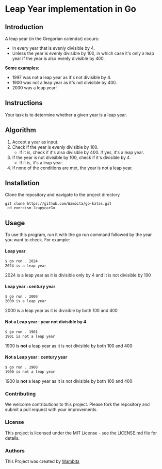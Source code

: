 # Leap Year implementation in  Go

## Introduction

A leap year (in the Gregorian calendar) occurs:

- In every year that is evenly divisible by 4.
- Unless the year is evenly divisible by 100, in which case it's only a leap year if the year is also evenly divisible by 400.

**Some examples**:

- 1997 was not a leap year as it's not divisible by 4.
- 1900 was not a leap year as it's not divisible by 400.
- 2000 was a leap year!

## Instructions

Your task is to determine whether a given year is a leap year.

## Algorithm
1. Accept a year as input.
2. Check if the year is evenly divisible by 100.
    - If it is, check if it's also divisible by 400. If yes, it's a leap year.
3. If the year is not divisible by 100, check if it's divisible by 4.
    - If it is, it's a leap year.
4. If none of the conditions are met, the year is not a leap year.

## Installation 
Clone the repository and navigate to the project directory

```
git clone https://github.com/Wambita/go-katas.git
 cd exercism-leapyearGo
```
## Usage
To use this program, run it with the go run command followed by the year you want to check. For example:

#### Leap year 
```bash
$ go run . 2024
2024 is a leap year

```
2024 is a leap year as it is divisible only by 4 and it is not divisible by 100

#### Leap year : century year
```bash
$ go run . 2000
2000 is a leap year

```
2000  is a leap year as it is divisible by both 100 and 400

#### Not a Leap year : year not divisible by 4
```bash
$ go run . 1901
1901 is not a leap year

```

1900 is **not** a leap year as it is not divisible by both 100 and 400


#### Not a Leap year : century year
```bash
$ go run . 1900
1900 is not a leap year

```
1900  is **not** a leap year as it is not divisible by both 100 and 400




### Contributing

We welcome contributions to this project. Please fork the repository and submit a pull request with your improvements.

### License

This project is licensed under the MIT License - see the LICENSE.md file for details.

### Authors
This Project was created by [Wambita](https://github.com/Wambita/)

